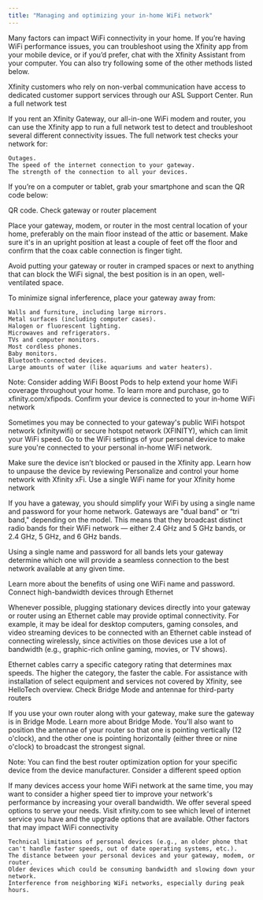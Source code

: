 ```yaml
---
title: "Managing and optimizing your in-home WiFi network"
---
```



Many factors can impact WiFi connectivity in your home. If you’re having WiFi performance issues, you can troubleshoot using the Xfinity app from your mobile device, or if you’d prefer, chat with the Xfinity Assistant from your computer. You can also try following some of the other methods listed below.

Xfinity customers who rely on non-verbal communication have access to dedicated customer support services through our ASL Support Center.
Run a full network test

If you rent an Xfinity Gateway, our all-in-one WiFi modem and router, you can use the Xfinity app to run a full network test to detect and troubleshoot several different connectivity issues. The full network test checks your network for:

    Outages.
    The speed of the internet connection to your gateway.
    The strength of the connection to all your devices.

If you’re on a computer or tablet, grab your smartphone and scan the QR code below:

QR code.
Check gateway or router placement



Place your gateway, modem, or router in the most central location of your home, preferably on the main floor instead of the attic or basement. Make sure it's in an upright position at least a couple of feet off the floor and confirm that the coax cable connection is finger tight.

Avoid putting your gateway or router in cramped spaces or next to anything that can block the WiFi signal, the best position is in an open, well-ventilated space.

To minimize signal inferference, place your gateway away from:

    Walls and furniture, including large mirrors.
    Metal surfaces (including computer cases).
    Halogen or fluorescent lighting.
    Microwaves and refrigerators.
    TVs and computer monitors.
    Most cordless phones.
    Baby monitors.
    Bluetooth-connected devices.
    Large amounts of water (like aquariums and water heaters).

Note: Consider adding WiFi Boost Pods to help extend your home WiFi coverage throughout your home. To learn more and purchase, go to xfinity.com/xfipods.
Confirm your device is connected to your in-home WiFi network

Sometimes you may be connected to your gateway's public WiFi hotspot network (xfinitywifi) or secure hotspot network (XFINITY), which can limit your WiFi speed. Go to the WiFi settings of your personal device to make sure you're connected to your personal in-home WiFi network.

Make sure the device isn’t blocked or paused in the Xfinity app. Learn how to unpause the device by reviewing Personalize and control your home network with Xfinity xFi.
Use a single WiFi name for your Xfinity home network

If you have a gateway, you should simplify your WiFi by using a single name and password for your home network. Gateways are "dual band" or “tri band," depending on the model. This means that they broadcast distinct radio bands for their WiFi network — either 2.4 GHz and 5 GHz bands, or 2.4 GHz, 5 GHz, and 6 GHz bands.

Using a single name and password for all bands lets your gateway determine which one will provide a seamless connection to the best network available at any given time.

Learn more about the benefits of using one WiFi name and password.
Connect high-bandwidth devices through Ethernet

Whenever possible, plugging stationary devices directly into your gateway or router using an Ethernet cable may provide optimal connectivity. For example, it may be ideal for desktop computers, gaming consoles, and video streaming devices to be connected with an Ethernet cable instead of connecting wirelessly, since activities on those devices use a lot of bandwidth (e.g., graphic-rich online gaming, movies, or TV shows).

Ethernet cables carry a specific category rating that determines max speeds. The higher the category, the faster the cable. For assistance with installation of select equipment and services not covered by Xfinity, see HelloTech overview.
Check Bridge Mode and antennae for third-party routers

If you use your own router along with your gateway, make sure the gateway is in Bridge Mode. Learn more about Bridge Mode. You'll also want to position the antennae of your router so that one is pointing vertically (12 o'clock), and the other one is pointing horizontally (either three or nine o'clock) to broadcast the strongest signal.

Note: You can find the best router optimization option for your specific device from the device manufacturer.
Consider a different speed option

If many devices access your home WiFi network at the same time, you may want to consider a higher speed tier to improve your network's performance by increasing your overall bandwidth. We offer several speed options to serve your needs. Visit xfinity.com to see which level of internet service you have and the upgrade options that are available.
Other factors that may impact WiFi connectivity

    Technical limitations of personal devices (e.g., an older phone that can't handle faster speeds, out of date operating systems, etc.).
    The distance between your personal devices and your gateway, modem, or router.
    Older devices which could be consuming bandwidth and slowing down your network.
    Interference from neighboring WiFi networks, especially during peak hours.

